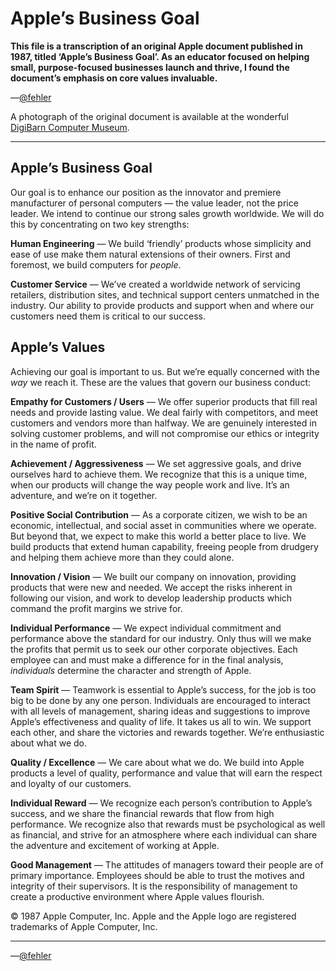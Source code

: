 Apple’s Business Goal
=====================

**This file is a transcription of an original Apple document published in 1987, titled ‘Apple’s Business Goal’. As an educator focused on helping small, purpose-focused businesses launch and thrive, I found the document’s emphasis on core values invaluable.**

—[@fehler](https://twitter.com/fehler)

A photograph of the original document is available at the wonderful [DigiBarn Computer Museum](http://www.digibarn.com/collections/business-docs/apple-values/DSC06513.JPG).


- - -


Apple’s Business Goal
---------------------

Our goal is to enhance our position as the innovator and premiere manufacturer of personal computers — the value leader, not the price leader. We intend to continue our strong sales growth worldwide. We will do this by concentrating on two key strengths:

**Human Engineering** — We build ‘friendly’ products whose simplicity and ease of use make them natural extensions of their owners. First and foremost, we build computers for *people*.

**Customer Service** — We’ve created a worldwide network of servicing retailers, distribution sites, and technical support centers unmatched in the industry. Our ability to provide products and support when and where our customers need them is critical to our success.


Apple’s Values
--------------

Achieving our goal is important to us. But we’re equally concerned with the *way* we reach it. These are the values that govern our business conduct:

**Empathy for Customers / Users** — We offer superior products that fill real needs and provide lasting value. We deal fairly with competitors, and meet customers and vendors more than halfway. We are genuinely interested in solving customer problems, and will not compromise our ethics or integrity in the name of profit.

**Achievement / Aggressiveness** — We set aggressive goals, and drive ourselves hard to achieve them. We recognize that this is a unique time, when our products will change the way people work and live. It’s an adventure, and we’re on it together.

**Positive Social Contribution** — As a corporate citizen, we wish to be an economic, intellectual, and social asset in communities where we operate. But beyond that, we expect to make this world a better place to live. We build products that extend human capability, freeing people from drudgery and helping them achieve more than they could alone.

**Innovation / Vision** — We built our company on innovation, providing products that were new and needed. We accept the risks inherent in following our vision, and work to develop leadership products which command the profit margins we strive for.

**Individual Performance** — We expect individual commitment and performance above the standard for our industry. Only thus will we make the profits that permit us to seek our other corporate objectives. Each employee can and must make a difference for in the final analysis, *individuals* determine the character and strength of Apple.

**Team Spirit** — Teamwork is essential to Apple’s success, for the job is too big to be done by any one person. Individuals are encouraged to interact with all levels of management, sharing ideas and suggestions to improve Apple’s effectiveness and quality of life. It takes us all to win. We support each other, and share the victories and rewards together. We’re enthusiastic about what we do.

**Quality / Excellence** — We care about what we do. We build into Apple products a level of quality, performance and value that will earn the respect and loyalty of our customers.

**Individual Reward** — We recognize each person’s contribution to Apple’s success, and we share the financial rewards that flow from high performance. We recognize also that rewards must be psychological as well as financial, and strive for an atmosphere where each individual can share the adventure and excitement of working at Apple.

**Good Management** — The attitudes of managers toward their people are of primary importance. Employees should be able to trust the motives and integrity of their supervisors. It is the responsibility of management to create a productive environment where Apple values flourish.


© 1987 Apple Computer, Inc.  Apple and the Apple logo are registered trademarks of Apple Computer, Inc.


- - -


—[@fehler](https://twitter.com/fehler)
